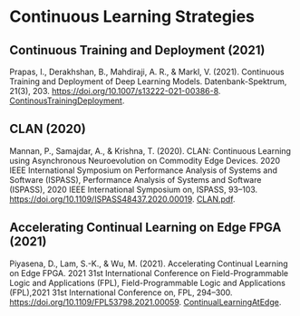 # Continuous Learning Strategies

## Continuous Training and Deployment (2021)

Prapas, I., Derakhshan, B., Mahdiraji, A. R., & Markl, V. (2021). Continuous Training and Deployment of Deep Learning Models. Datenbank-Spektrum, 21(3), 203. https://doi.org/10.1007/s13222-021-00386-8. [ContinousTrainingDeployment](ContinousTrainingDeployment.pdf).

## CLAN (2020)

Mannan, P., Samajdar, A., & Krishna, T. (2020). CLAN: Continuous Learning using Asynchronous Neuroevolution on Commodity Edge Devices. 2020 IEEE International Symposium on Performance Analysis of Systems and Software (ISPASS), Performance Analysis of Systems and Software (ISPASS), 2020 IEEE International Symposium on, ISPASS, 93–103. https://doi.org/10.1109/ISPASS48437.2020.00019. [CLAN.pdf](CLAN.pdf).

## Accelerating Continual Learning on Edge FPGA (2021)

Piyasena, D., Lam, S.-K., & Wu, M. (2021). Accelerating Continual Learning on Edge FPGA. 2021 31st International Conference on Field-Programmable Logic and Applications (FPL), Field-Programmable Logic and Applications (FPL),2021 31st International Conference on, FPL, 294–300. https://doi.org/10.1109/FPL53798.2021.00059. [ContinualLearningAtEdge](ContinualLearningAtEdge.pdf).
